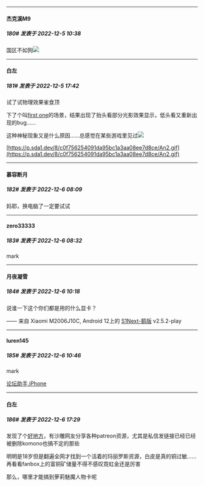 

*****

####  杰克溪M9  
##### 180#       发表于 2022-12-5 10:38

国区不如狗<img src="https://static.saraba1st.com/image/smiley/face2017/152.png" referrerpolicy="no-referrer">



*****

####  白左  
##### 181#       发表于 2022-12-5 17:42

试了试物理效果雀食顶

下了个叫[first one](https://hub.virtamate.com/resources/the-first-one.20482/)的场景，结果出现了抬头看部分光影效果显示，低头看又重新出现的bug……

这种神秘现象又是什么原因……总感觉在某些游戏里见过<img src="https://static.saraba1st.com/image/smiley/carton2017/376.png" referrerpolicy="no-referrer">

[https://p.sda1.dev/8/c0f756254091da95bc1a3aa08ee7d8ce/An2.gif](https://p.sda1.dev/8/c0f756254091da95bc1a3aa08ee7d8ce/An2.gif)



*****

####  慕容断月  
##### 182#       发表于 2022-12-6 08:09

妈耶，换电脑了一定要试试



*****

####  zero33333  
##### 183#       发表于 2022-12-6 08:32

mark



*****

####  月夜凝雪  
##### 184#       发表于 2022-12-6 10:18

说谁一下这个你们都是用的什么显卡？

—— 来自 Xiaomi M2006J10C, Android 12上的 [S1Next-鹅版](https://github.com/ykrank/S1-Next/releases) v2.5.2-play



*****

####  luren145  
##### 185#       发表于 2022-12-6 10:46

mark

[论坛助手,iPhone](https://bbs.saraba1st.com/2b/forum.php?mod=viewthread&amp;tid=2029836)



*****

####  白左  
##### 186#       发表于 2022-12-6 17:29

发现了个[好地方](https://f95zone.to/forums/asset-releases.95/?prefix_id=35)，有沙雕网友分享各种patreon资源，尤其是私信发链接已经已经被删除komono也搞不定的那些

明明是18岁但是翻遍全网才找到一个活着的玛丽罗斯资源，白皮是真的铜过敏……再看看fanbox上的富铜矿储量不得不感叹霓虹金还是厉害

那么，哪里才能搞到萝莉魅魔人物卡呢

